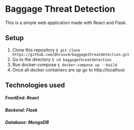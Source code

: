 # Baggage Threat Detection
This is a simple web application made with React and Flask.

## Setup
1. Clone this repository
`$ git clone https://github.com/Dhruvv4/baggagethreatdetection.git`
2. Go to the directory
`$ cd baggagethreatdetection`
3. Run docker-compose
`$ docker-compose up --build`
4. Once all docker containers are up go to http://localhost

## Technologies used
##### FrontEnd: React
##### Backend: Flask
##### Database: MongoDB
